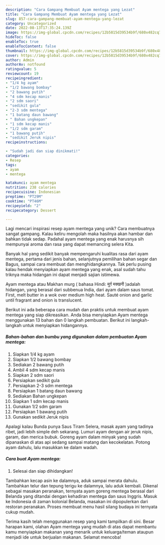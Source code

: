 ```yaml
---
description: "Cara Gampang Membuat Ayam mentega yang Lezat"
title: "Cara Gampang Membuat Ayam mentega yang Lezat"
slug: 857-cara-gampang-membuat-ayam-mentega-yang-lezat
category: Uncategorized
date: 2022-08-13T17:35:24.139Z
image: https://img-global.cpcdn.com/recipes/12b5815d39534b9f/680x482cq70/ayam-mentega-foto-resep-utama.jpg
hideToc: false
enableToc: true
enableTocContent: false
thumbnail: https://img-global.cpcdn.com/recipes/12b5815d39534b9f/680x482cq70/ayam-mentega-foto-resep-utama.jpg
cover: https://img-global.cpcdn.com/recipes/12b5815d39534b9f/680x482cq70/ayam-mentega-foto-resep-utama.jpg
author: Admin
authorAv: notfound
ratingvalue: 5
reviewcount: 19
recipeingredient:
- "1/4 kg ayam"
- "1/2 bawang bombay"
- "2 bawang putih"
- "4 sdm kecap manis"
- "2 sdm saori"
- "sedikit gula"
- "2-3 sdm mentega"
- "1 batang daun bawang"
- " Bahan ungkepan"
- "1 sdm kecap manis"
- "1/2 sdm garam"
- "1 bawang putih"
- "sedikit Jeruk nipis"
recipeinstructions:

- "Sudah jadi dan siap dinikmati!"
categories:
- Resep
tags:
- ayam
- mentega

katakunci: ayam mentega 
nutrition: 238 calories
recipecuisine: Indonesian
preptime: "PT29M"
cooktime: "PT46M"
recipeyield: "2"
recipecategory: Dessert

---
```





Lagi mencari inspirasi resep ayam mentega yang unik? Cara membuatnya sangat gampang. Kalau keliru mengolah maka hasilnya akan hambar dan bahkan tidak sedap. Padahal ayam mentega yang enak harusnya sih mempunyai aroma dan rasa yang dapat memancing selera Kita.





Banyak hal yang sedikit banyak mempengaruhi kualitas rasa dari ayam mentega, pertama dari jenis bahan, selanjutnya pemilihan bahan segar dan Bagus, sampai cara membuat dan menghidangkannya. Tak perlu pusing kalau hendak menyiapkan ayam mentega yang enak,      asal sudah tahu triknya maka hidangan ini dapat menjadi sajian istimewa.














Ayam mentega atau Makhan murg ( bahasa Hindi: मुर्ग़ मक्खनी )adalah hidangan, yang berasal dari subbenua India, dari ayam dalam saus tomat. First, melt butter in a wok over medium high heat. Sauté onion and garlic until fragrant and onion is translucent.






Berikut ini ada beberapa cara mudah dan praktis untuk membuat ayam mentega yang siap dikreasikan. Anda bisa menyiapkan Ayam mentega menggunakan 13 bahan dan 0 langkah pembuatan. Berikut ini langkah-langkah untuk menyiapkan hidangannya.

<!--inarticleads1-->

##### Bahan-bahan dan bumbu yang digunakan dalam pembuatan Ayam mentega:

1. Siapkan 1/4 kg ayam
1. Siapkan 1/2 bawang bombay
1. Sediakan 2 bawang putih
1. Ambil 4 sdm kecap manis
1. Siapkan 2 sdm saori
1. Persiapkan sedikit gula
1. Persiapkan 2-3 sdm mentega
1. Persiapkan 1 batang daun bawang
1. Sediakan  Bahan ungkepan
1. Siapkan 1 sdm kecap manis
1. Gunakan 1/2 sdm garam
1. Persiapkan 1 bawang putih
1. Gunakan sedikit Jeruk nipis


Apalagi kalau Bunda punya Saus Tiram Selera, masak ayam yang tadinya ribet, jadi lebih simple deh sekarang. Lumuri ayam dengan air jeruk nipis, garam, dan merica bubuk. Goreng ayam dalam minyak yang sudah dipanaskan di atas api sedang sampai matang dan kecokelatan. Potong ayam dahulu, lalu masukkan ke dalam wadah. 

<!--inarticleads2-->

##### Cara buat Ayam mentega:


1. Selesai dan siap dihidangkan!

Tambahkan kecap asin ke dalamnya, aduk sampai merata dahulu. Tambahkan telur dan tepung terigu ke dalamnya, lalu aduk kembali. Dikenal sebagai masakan peranakan, ternyata ayam goreng mentega berasal dari Belanda yang ditandai dengan kehadiran mentega dan saus Inggris. Masuk ke Indonesia di zaman kolonial Belanda, masakan ini dipopulerkan dari restoran peranakan. Proses membuat menu hasil silang budaya ini ternyata cukup mudah. 

Terima kasih telah menggunakan resep yang kami tampilkan di sini. Besar harapan kami, olahan Ayam mentega yang mudah di atas dapat membantu kamu menyiapkan makanan yang menarik untuk keluarga/teman ataupun menjadi ide untuk berjualan makanan. Selamat mencoba!

